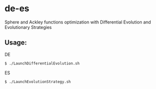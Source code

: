 # de-es
Sphere and Ackley functions optimization with Differential Evolution and Evolutionary Strategies

## Usage:

DE

```bash
$ ./LaunchDifferentialEvolution.sh
```

ES

```bash
$ ./LaunchEvolutionStrategy.sh
```
